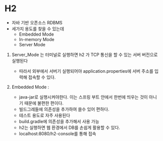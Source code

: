 # H2

- 자바 기반 오픈소스 RDBMS
- 세가지 용도를 찾을 수 있는데
  - Embedded Mode
  - In-memory Mode
  - Server Mode


1. Server_Mode 는 터미널로 실행하면 h2 가 TCP 통신을 할 수 있는 서버 버전으로 실행된다
   - 따라서 외부에서 서버기 실행되어야 application.properties에 서버 주소를 입력해 접속할 수 있다.

2. Embedded Mode : 
    - java-jar로 실행시켜야한다. 이는 스프링 부트 안에서 한번에 띄우는 것이 아니기 때문에 불편한 편이다.
    - 빌드그레들에 의존성을 추가하여 쓸수 있어 편하다.
    - 테스트 용도로 자주 사용된다
    - build.gradle에 의존성을 추가해서 사용 가능
    - h2는 실행하면 웹 환경에서 DB를 손쉽게 활용할 수 있다. 
    - localhost:8080/h2-console를 통해 접속
   